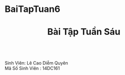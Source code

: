 # BaiTapTuan6
 <h1 align="center">  Bài Tập Tuần Sáu </h1></br>
 <!--  -->
 <h1 ĐỀ : Tìm Max Min của một dãy số bằng thuật toán RMI></h1>
 <!--  -->
Sinh Viên: Lê Cao Diễm Quyên</br>
Mã Số Sinh Viên : 14DC161</br>
